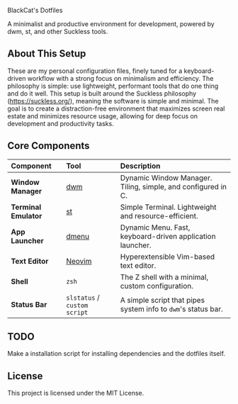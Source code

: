 BlackCat's Dotfiles

A minimalist and productive environment for development, powered by dwm, st, and other Suckless tools.

## About This Setup

These are my personal configuration files, finely tuned for a keyboard-driven workflow with a strong focus on minimalism and efficiency. The philosophy is simple: use lightweight, performant tools that do one thing and do it well. This setup is built around the Suckless philosophy (https://suckless.org/), meaning the software is simple and minimal.
The goal is to create a distraction-free environment that maximizes screen real estate and minimizes resource usage, allowing for deep focus on development and productivity tasks.

## Core Components

| Component | Tool | Description |
| :--- | :--- | :--- |
| **Window Manager** | [dwm](https://dwm.suckless.org/) | Dynamic Window Manager. Tiling, simple, and configured in C. |
| **Terminal Emulator**| [st](https://st.suckless.org/) | Simple Terminal. Lightweight and resource-efficient. |
| **App Launcher** | [dmenu](https://tools.suckless.org/dmenu/) | Dynamic Menu. Fast, keyboard-driven application launcher. |
| **Text Editor** | [Neovim](https://neovim.io/) | Hyperextensible Vim-based text editor. |
| **Shell** | `zsh` | The Z shell with a minimal, custom configuration. |
| **Status Bar** | `slstatus` / `custom script` | A simple script that pipes system info to `dwm`'s status bar. |

## TODO

Make a installation script for installing dependencies and the dotfiles itself.

## License

This project is licensed under the MIT License.
